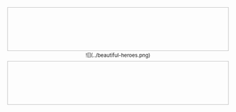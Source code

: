 <div align=center>
  <img width=100% height=100>
  <sup>![](../beautiful-heroes.png)
  <sup><sup><img width=100% height=100>
